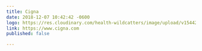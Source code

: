 ```yaml
---
title: Cigna
date: 2018-12-07 10:42:42 -0600
logo: https://res.cloudinary.com/health-wildcatters/image/upload/v1544200967/image.png
link: https://www.cigna.com
published: false

---
```


